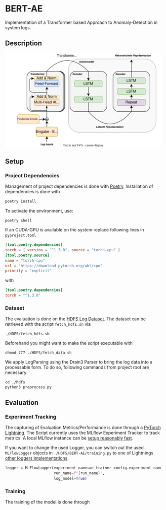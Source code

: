 # BERT-AE
Implementation of a Transformer based Approach to
Anomaly-Detection in system logs.

## Description

![Overview of the BERT-AE Architecture](./figures/bert_ae.svg)


## Setup
### Project Dependencies
Management of project dependencies is done with [Poetry](https://python-poetry.org/). Installation of dependencies is done with

```sh
poetry install
```
To activate the environment, use:
```shell
poetry shell
```
If an CUDA-GPU is available on the system replace following lines in `pyproject.toml`

```toml
[tool.poetry.dependencies]
torch = { version = "^1.3.0", source = "torch-cpu" }
[tool.poetry.source]
name = "torch-cpu"
url = "https://download.pytorch.org/whl/cpu"
priority = "explicit"
```
with 
```toml
[tool.poetry.dependencies]
torch = "^1.3.0"
```
### Dataset
The evaluation is done on the [HDFS Log Dataset](https://github.com/logpai/loghub/tree/master/HDFS#hdfs_v1). The dataset can be retrieved with the script `fetch_hdfs.sh` via
```shell
./HDFS/fetch_hdfs.sh
```
Beforehand you might want to make the script executable with 
```shell
chmod 777 ./HDFS/fetch_data.sh
```
We apply LogParsing using the Drain3 Parser to bring the log data into a processable form. To do so, following commands from
project root are necessary:
```shell
cd ./hdfs
python3 preprocess.py
```


## Evaluation
### Experiment Tracking
The capturing of Evaluation Metrics/Performance is done through a [PyTorch Lightning](https://lightning.ai/docs/pytorch/stable/). The Script currently uses the MLflow Experiment Tracker to track metrics. A local MLflow instance can be [setup reasonably fast](https://mlflow.org/docs/latest/quickstart.html). 

If you want to change the used Logger, you can switch out the used `MLFlowLogger` objects in `./HDFS/BERT-AE/training.py` to one of Lightnings [other loggers implementations](https://lightning.ai/docs/pytorch/stable/api_references.html#loggers).
```python
logger = MLFlowLogger(experiment_name=ae_trainer_config.experiment_name,
                      run_name=f"{run_name}",
                      log_model=True)
```
### Training
The training of the model is done through 